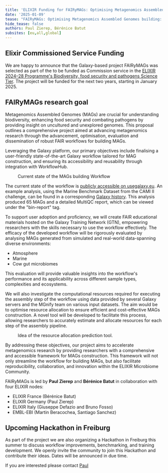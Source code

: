 ```yaml
---
title: 'ELIXIR Funding for FAIRyMAGs: Optimising Metagenomics Assembled Genomes building'
date: '2025-01-09'
tease: "FAIRyMAGs: Optimising Metagenomics Assembled Genomes building: workflow finalisation, training material development, real data evaluation and resource allocation tool creation"
hide_tease: false
authors: Paul Zierep, Bérénice Batut
subsites: [eu,all,global]
---
```



## Elixir Commissioned Service Funding


We are happy to announce that the Galaxy-based project FAIRyMAGs was selected as part of the 
to be funded as Commission service in the [ELIXIR 2024–28 Programme's Biodiversity, food security and pathogens Science Tier](https://elixir-europe.org/internal-projects/commissioned-services/science/biodiversity-security-pathogens). The project will be funded for the next two years, starting in January 2025.

## FAIRyMAGs research goal

Metagenomics Assembled Genomes (MAGs) are crucial for understanding biodiversity, enhancing food security and combating pathogens by providing insight on uncultured and unexplored genomes. This proposal outlines a comprehensive project aimed at advancing metagenomics research through the advancement, optimisation, evaluation and dissemination of robust FAIR workflows for building MAGs. 

Leveraging the Galaxy platform, our primary objectives include finalising a user-friendly state-of-the-art Galaxy workflow tailored for MAG construction, and ensuring its accessibility and reusability through integration with WorkflowHub. 

<figure class="figure">
  <g-image src="./Flowchart_Individual_Assembly.png" class="figure-img img-fluid rounded" />
  <figcaption class="figure-caption">Current state of the MAGs building Workflow</figcaption>
</figure>

The current state of the workflow is [publicly accessible on usegalaxy.eu](https://usegalaxy.eu/u/paulzierep/w/mags-individual-workflow). An example analysis, using the Marine Benchmark Dataset from the CAMI II challenge, can be found in a corresponding [Galaxy history](https://usegalaxy.eu/u/paulzierep/h/mags-individual-workflow-cami-ii-marine-dataset). This analysis produced 65 MAGs and a detailed MultiQC report, which can be viewed under the "bin-report" tag.  

To support user adoption and proficiency, we will create FAIR educational materials hosted on the Galaxy Training Network (GTN), empowering researchers with the skills necessary to use the workflow effectively. 
The efficacy of the developed workflow will be rigorously evaluated by analysing MAGs generated from simulated and real-world data-spanning diverse environments: 

* Atmosphere
* Marine 
* Cow gut microbiomes 

This evaluation will provide valuable insights into the workflow's performance and its applicability across different sample types, complexities and ecosystems.

We will also investigate the computational resources required for executing the assembly step of the workflow using data provided by several Galaxy servers and the MGnify team on various input datasets. The aim would be to optimise resource allocation to ensure efficient and cost-effective MAGs construction. A novel tool will be developed to facilitate this process, allowing researchers to accurately estimate and allocate resources for each step of the assembly pipeline. 

<figure class="figure">
  <g-image src="./ML_tool.png" class="figure-img img-fluid rounded" />
  <figcaption class="figure-caption">Idea of the resource allocation prediction tool.</figcaption>
</figure>

By addressing these objectives, our project aims to accelerate metagenomics research by providing researchers with a comprehensive and accessible framework for MAGs construction. This framework will not only streamline the workflow for building MAGs, but also facilitate reproducibility, collaboration, and innovation within the ELIXIR Microbiome Community.

FAIRyMAGs is led by **Paul Zierep** and **Bérénice Batut** in collaboration with four ELIXIR nodes:

* ELIXIR France (Bérénice Batut)
* ELIXIR Germany (Paul Zierep)
* ELIXIR Italy (Giuseppe Defazio and Bruno Fosso)
* EMBL-EBI (Martin Beracochea, Santiago Sanchez)

## Upcoming Hackathon in Freiburg

As part of the project we are also organizing a Hackathon in Freiburg this summer to discuss workflow improvements, benchmarking, and training development. We openly invite the community to join this Hackathon and contribute their ideas. Dates will be announced in due time. 

If you are interested please contact [Paul](mailto:paul.zierep@gmail.com)
